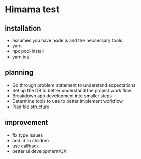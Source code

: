 # Himama test

## installation

- assumes you have node.js and the neccessary tools
- yarn
- npx pod-install
- yarn ios

## planning

- Go through problem statement to understand expectations
- Set up the DB to better understand the project work flow
- Breakdown app development into smaller steps
- Determine tools to use to better implement workflow
- Plan file structure

## improvement

- fix type issues
- add id to children
- use callback
- better ui development/UX
